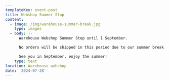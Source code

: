 ```yaml
---
templateKey: event-post
title: Webshop Summer Stop
content:
  - image: /img/warehouse-summer-break.jpg
    type: images
  - body: |-
      Warehouse Webshop Summer Stop until 1 September. 

      No orders will be shipped in this period due to our summer break.

      See you in September, enjoy the summer!
    type: text
location: Warehouse webshop
date: '2024-07-28'
---
```


